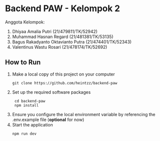 # Backend PAW - Kelompok 2

Anggota Kelompok:

1. Dhiyaa Amalia Putri (21/479811/TK/52942)
2. Muhammad Hasnan Regard (21/481381/TK/53135)
3. Bagus Rakadyanto Oktavianto Putra (21/474401/TK/52343)
4. Valentinus Wastu Rosari (21/478174/TK/52692)

## How to Run
1. Make a local copy of this project on your computer
    ```shell
   git clone https://github.com/heintzz/backend-paw
    ```
2. Set up the required software packages
    ```shell
     cd backend-paw
     npm install
    ```
3. Ensure you configure the local environment variable by referencing the .env.example file (**optional** for now)
4. Start the application  
   ```shell
   npm run dev
   ```

